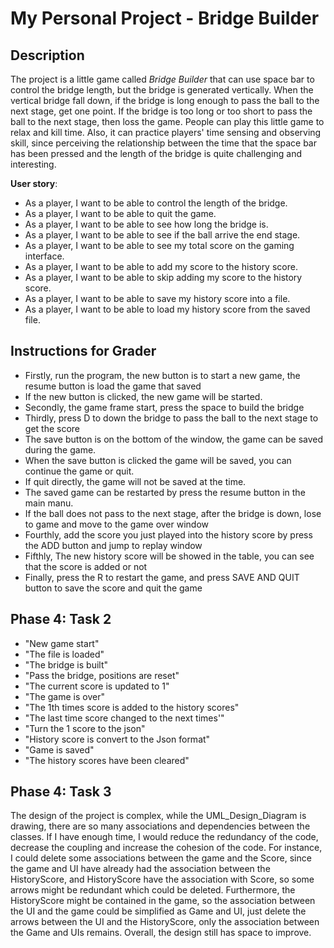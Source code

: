 # My Personal Project - Bridge Builder

## Description

The project is a little game called *Bridge Builder* that can use space bar to control the bridge length, but the
bridge is generated vertically. When the vertical bridge fall down, if the bridge is long enough to pass the ball to 
the next stage, get one point. If the bridge is too long or too short to pass the ball to the next stage, then loss the
game. People can play this little game to relax and kill time. Also, it can practice players' time sensing and observing 
skill, since perceiving the relationship between the time that the space bar has been pressed and the length of the
bridge is quite challenging and interesting.

**User story**:
- As a player, I want to be able to control the length of the bridge.
- As a player, I want to be able to quit the game.
- As a player, I want to be able to see how long the bridge is.
- As a player, I want to be able to see if the ball arrive the end stage.
- As a player, I want to be able to see my total score on the gaming interface.
- As a player, I want to be able to add my score to the history score.
- As a player, I want to be able to skip adding my score to the history score.
- As a player, I want to be able to save my history score into a file.
- As a player, I want to be able to load my history score from the saved file.

## Instructions for Grader
- Firstly, run the program, the new button is to start a new game, the resume button is load the game that saved
- If the new button is clicked, the new game will be started.
- Secondly, the game frame start, press the space to build the bridge
- Thirdly, press D to down the bridge to pass the ball to the next stage to get the score
- The save button is on the bottom of the window, the game can be saved during the game.
- When the save button is clicked the game will be saved, you can continue the game or quit.
- If quit directly, the game will not be saved at the time.
- The saved game can be restarted by press the resume button in the main manu.
- If the ball does not pass to the next stage, after the bridge is down, lose to game and move to the game over window
- Fourthly, add the score you just played into the history score by press the ADD button and jump to replay window
- Fifthly, The new history score will be showed in the table, you can see that the score is added or not
- Finally, press the R to restart the game, and press SAVE AND QUIT button to save the score and quit the game

## Phase 4: Task 2
- "New game start"
- "The file is loaded"
- "The bridge is built"
- "Pass the bridge, positions are reset"
- "The current score is updated to 1"
- "The game is over"
- "The 1th times score is added to the history scores"
- "The last time score changed to the next times'"
- "Turn the 1 score to the json"
- "History score is convert to the Json format"
- "Game is saved"
- "The history scores have been cleared"

## Phase 4: Task 3
The design of the project is complex, while the UML_Design_Diagram is drawing, there are so many associations and 
dependencies between the classes. If I have enough time, I would reduce the redundancy of the code, decrease the 
coupling and increase the cohesion of the code. For instance, I could delete some associations between the game and the
Score, since the game and UI have already had the association between the HistoryScore, and HistoryScore have the 
association with Score, so some arrows might be redundant which could be deleted. Furthermore, the HistoryScore might be
contained in the game, so the association between the UI and the game could be simplified as Game and UI, just delete
the arrows between the UI and the HistoryScore, only the association between the Game and UIs remains. Overall, the 
design still has space to improve.